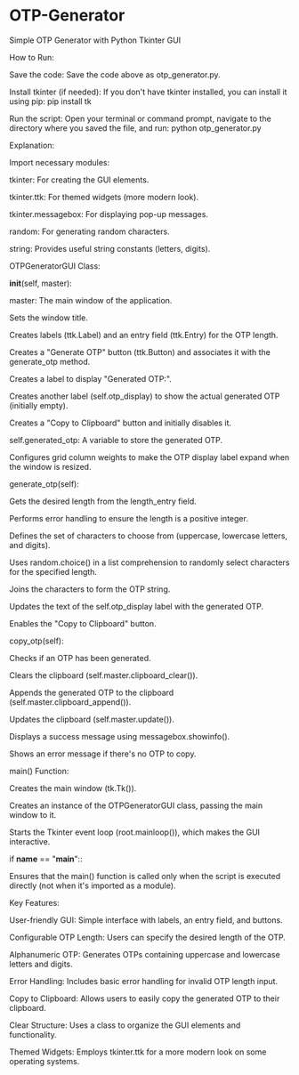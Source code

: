 # OTP-Generator
Simple OTP Generator with Python Tkinter GUI
 
 How to Run:

Save the code: Save the code above as otp_generator.py.

Install tkinter (if needed): If you don't have tkinter installed, you can install it using pip:
pip install tk

Run the script: Open your terminal or command prompt, navigate to the directory where you saved the file, and run:
python otp_generator.py

Explanation:

Import necessary modules:

tkinter: For creating the GUI elements.

tkinter.ttk: For themed widgets (more modern look).

tkinter.messagebox: For displaying pop-up messages.

random: For generating random characters.

string: Provides useful string constants (letters, digits).

OTPGeneratorGUI Class:

__init__(self, master):

master: The main window of the application.

Sets the window title.

Creates labels (ttk.Label) and an entry field (ttk.Entry) for the OTP length.

Creates a "Generate OTP" button (ttk.Button) and associates it with the generate_otp method.

Creates a label to display "Generated OTP:".

Creates another label (self.otp_display) to show the actual generated OTP (initially empty).

Creates a "Copy to Clipboard" button and initially disables it.

self.generated_otp: A variable to store the generated OTP.

Configures grid column weights to make the OTP display label expand when the window is resized.

generate_otp(self):

Gets the desired length from the length_entry field.

Performs error handling to ensure the length is a positive integer.

Defines the set of characters to choose from (uppercase, lowercase letters, and digits).

Uses random.choice() in a list comprehension to randomly select characters for the specified length.

Joins the characters to form the OTP string.

Updates the text of the self.otp_display label with the generated OTP.

Enables the "Copy to Clipboard" button.

copy_otp(self):

Checks if an OTP has been generated.

Clears the clipboard (self.master.clipboard_clear()).

Appends the generated OTP to the clipboard (self.master.clipboard_append()).

Updates the clipboard (self.master.update()).

Displays a success message using messagebox.showinfo().

Shows an error message if there's no OTP to copy.

main() Function:

Creates the main window (tk.Tk()).

Creates an instance of the OTPGeneratorGUI class, passing the main window to it.

Starts the Tkinter event loop (root.mainloop()), which makes the GUI interactive.

if __name__ == "__main__"::

Ensures that the main() function is called only when the script is executed directly (not when it's imported as a module).

Key Features:

User-friendly GUI: Simple interface with labels, an entry field, and buttons.

Configurable OTP Length: Users can specify the desired length of the OTP.

Alphanumeric OTP: Generates OTPs containing uppercase and lowercase letters and digits.

Error Handling: Includes basic error handling for invalid OTP length input.

Copy to Clipboard: Allows users to easily copy the generated OTP to their clipboard.

Clear Structure: Uses a class to organize the GUI elements and functionality.

Themed Widgets: Employs tkinter.ttk for a more modern look on some operating systems.
